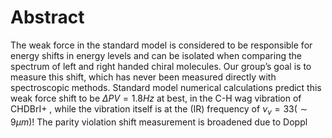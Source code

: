 # Abstract
The weak force in the standard model is considered to be responsible for energy shifts in energy levels and can be isolated when comparing the spectrum of left and right handed chiral molecules. Our group’s goal is to measure this shift, which has never been measured directly with spectroscopic methods.
Standard model numerical calculations predict this weak force shift to be $\Delta PV = 1.8Hz$ at best, in the C-H wag vibration of CHDBrI+ <!--TODO: Cite-->, while the vibration itself is at the (IR) frequency of $\nu_v = 33 (\sim 9 \mu m)$!
The parity violation shift measurement is broadened due to Doppl
<!--stackedit_data:
eyJoaXN0b3J5IjpbMjQ5NjE0NDAzLC0xOTYzMTc4MDQsNzU4MD
c3Njc1LC0xODU1MjMzOTkyLC0yMDg4NzQ2NjEyLC0zMzI0NTUz
NjNdfQ==
-->
